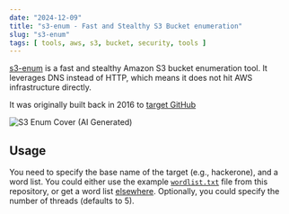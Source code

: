 ```yaml
---
date: "2024-12-09"
title: "s3-enum - Fast and Stealthy S3 Bucket enumeration"
slug: "s3-enum"
tags: [ tools, aws, s3, bucket, security, tools ]
---
```




[s3-enum][1] is a fast and stealthy Amazon S3 bucket enumeration tool. It leverages DNS instead of HTTP, which means it does not hit AWS infrastructure directly.

It was originally built back in 2016 to [target GitHub][2]

![S3 Enum Cover (AI Generated)][3]

## Usage
You need to specify the base name of the target (e.g., hackerone), and a word list. You could either use the example [`wordlist.txt`][4] file from this repository, or get a word list [elsewhere][5]. Optionally, you could specify the number of threads (defaults to 5).



   [1]: https://github.com/koenrh/s3enum
   [2]: https://koen.io/2016/02/13/github-bug-bounty-hunting/
   [3]: /saves/2024/12/images/s3-enum.jpeg
   [4]: https://github.com/koenrh/s3enum/blob/main/examples/wordlist.txt
   [5]: https://github.com/bitquark/dnspop/tree/master/results
